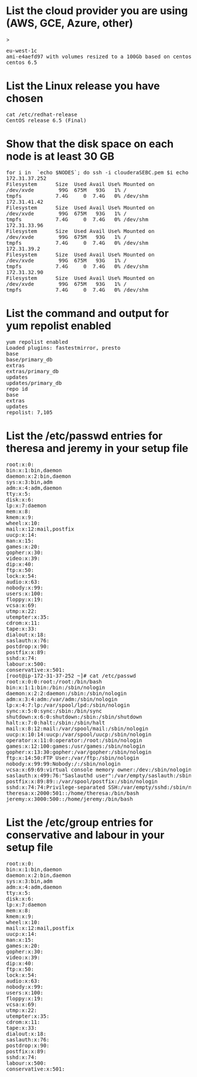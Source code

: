 <h1>List the cloud provider you are using (AWS, GCE, Azure, other)</h1>>
<pre>
eu-west-1c
ami-e4aefd97 with volumes resized to a 100Gb based on centos 6.5
centos 6.5
</pre>
<h1>List the Linux release you have chosen</h1>
<pre>
cat /etc/redhat-release 
CentOS release 6.5 (Final)
</pre>
<h1>Show that the disk space on each node is at least 30 GB</h1>
<pre>
for i in  `echo $NODES`; do ssh -i clouderaSEBC.pem $i echo $i; df -h ; done
172.31.37.252
Filesystem      Size  Used Avail Use% Mounted on
/dev/xvde        99G  675M   93G   1% /
tmpfs           7.4G     0  7.4G   0% /dev/shm
172.31.41.42
Filesystem      Size  Used Avail Use% Mounted on
/dev/xvde        99G  675M   93G   1% /
tmpfs           7.4G     0  7.4G   0% /dev/shm
172.31.33.96
Filesystem      Size  Used Avail Use% Mounted on
/dev/xvde        99G  675M   93G   1% /
tmpfs           7.4G     0  7.4G   0% /dev/shm
172.31.39.2
Filesystem      Size  Used Avail Use% Mounted on
/dev/xvde        99G  675M   93G   1% /
tmpfs           7.4G     0  7.4G   0% /dev/shm
172.31.32.90
Filesystem      Size  Used Avail Use% Mounted on
/dev/xvde        99G  675M   93G   1% /
tmpfs           7.4G     0  7.4G   0% /dev/shm
</pre>

<h1>List the command and output for yum repolist enabled</h1>
<pre>
yum repolist enabled
Loaded plugins: fastestmirror, presto
base                                                                                                          | 3.7 kB     00:00     
base/primary_db                                                                                               | 4.7 MB     00:00     
extras                                                                                                        | 3.4 kB     00:00     
extras/primary_db                                                                                             |  29 kB     00:00     
updates                                                                                                       | 3.4 kB     00:00     
updates/primary_db                                                                                            | 1.4 MB     00:00     
repo id                                                                           repo name                                                                                    status
base                                                                              CentOS-6 - Base                                                                              6,706
extras                                                                            CentOS-6 - Extras                                                                               45
updates                                                                           CentOS-6 - Updates                                                                             354
repolist: 7,105
</pre>

<h1>List the /etc/passwd entries for theresa and jeremy in your setup file</h1>
<pre>
root:x:0:
bin:x:1:bin,daemon
daemon:x:2:bin,daemon
sys:x:3:bin,adm
adm:x:4:adm,daemon
tty:x:5:
disk:x:6:
lp:x:7:daemon
mem:x:8:
kmem:x:9:
wheel:x:10:
mail:x:12:mail,postfix
uucp:x:14:
man:x:15:
games:x:20:
gopher:x:30:
video:x:39:
dip:x:40:
ftp:x:50:
lock:x:54:
audio:x:63:
nobody:x:99:
users:x:100:
floppy:x:19:
vcsa:x:69:
utmp:x:22:
utempter:x:35:
cdrom:x:11:
tape:x:33:
dialout:x:18:
saslauth:x:76:
postdrop:x:90:
postfix:x:89:
sshd:x:74:
labour:x:500:
conservative:x:501:
[root@ip-172-31-37-252 ~]# cat /etc/passwd
root:x:0:0:root:/root:/bin/bash
bin:x:1:1:bin:/bin:/sbin/nologin
daemon:x:2:2:daemon:/sbin:/sbin/nologin
adm:x:3:4:adm:/var/adm:/sbin/nologin
lp:x:4:7:lp:/var/spool/lpd:/sbin/nologin
sync:x:5:0:sync:/sbin:/bin/sync
shutdown:x:6:0:shutdown:/sbin:/sbin/shutdown
halt:x:7:0:halt:/sbin:/sbin/halt
mail:x:8:12:mail:/var/spool/mail:/sbin/nologin
uucp:x:10:14:uucp:/var/spool/uucp:/sbin/nologin
operator:x:11:0:operator:/root:/sbin/nologin
games:x:12:100:games:/usr/games:/sbin/nologin
gopher:x:13:30:gopher:/var/gopher:/sbin/nologin
ftp:x:14:50:FTP User:/var/ftp:/sbin/nologin
nobody:x:99:99:Nobody:/:/sbin/nologin
vcsa:x:69:69:virtual console memory owner:/dev:/sbin/nologin
saslauth:x:499:76:"Saslauthd user":/var/empty/saslauth:/sbin/nologin
postfix:x:89:89::/var/spool/postfix:/sbin/nologin
sshd:x:74:74:Privilege-separated SSH:/var/empty/sshd:/sbin/nologin
theresa:x:2000:501::/home/theresa:/bin/bash
jeremy:x:3000:500::/home/jeremy:/bin/bash
</pre>

<h1>List the /etc/group entries for conservative and labour in your setup file</h1>
<pre>
root:x:0:
bin:x:1:bin,daemon
daemon:x:2:bin,daemon
sys:x:3:bin,adm
adm:x:4:adm,daemon
tty:x:5:
disk:x:6:
lp:x:7:daemon
mem:x:8:
kmem:x:9:
wheel:x:10:
mail:x:12:mail,postfix
uucp:x:14:
man:x:15:
games:x:20:
gopher:x:30:
video:x:39:
dip:x:40:
ftp:x:50:
lock:x:54:
audio:x:63:
nobody:x:99:
users:x:100:
floppy:x:19:
vcsa:x:69:
utmp:x:22:
utempter:x:35:
cdrom:x:11:
tape:x:33:
dialout:x:18:
saslauth:x:76:
postdrop:x:90:
postfix:x:89:
sshd:x:74:
labour:x:500:
conservative:x:501:
</pre>




